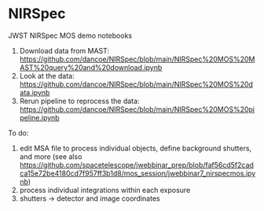 # NIRSpec
JWST NIRSpec MOS demo notebooks

1) Download data from MAST: https://github.com/dancoe/NIRSpec/blob/main/NIRSpec%20MOS%20MAST%20query%20and%20download.ipynb
2) Look at the data: https://github.com/dancoe/NIRSpec/blob/main/NIRSpec%20MOS%20data.ipynb
3) Rerun pipeline to reprocess the data: https://github.com/dancoe/NIRSpec/blob/main/NIRSpec%20MOS%20pipeline.ipynb

To do:
1) edit MSA file to process individual objects, define background shutters, and more
(see also https://github.com/spacetelescope/jwebbinar_prep/blob/faf56cd5f2cadca15e72be4180cd7f957ff3b1d8/mos_session/jwebbinar7_nirspecmos.ipynb)
2) process individual integrations within each exposure
3) shutters -> detector and image coordinates



